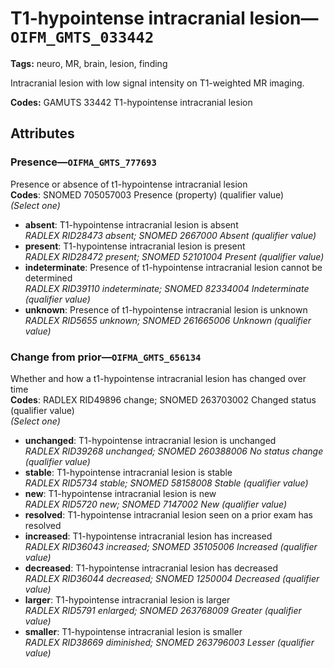 # T1-hypointense intracranial lesion—`OIFM_GMTS_033442`

**Tags:** neuro, MR, brain, lesion, finding

Intracranial lesion with low signal intensity on T1-weighted MR imaging.

**Codes:** GAMUTS 33442 T1-hypointense intracranial lesion

## Attributes

### Presence—`OIFMA_GMTS_777693`

Presence or absence of t1-hypointense intracranial lesion  
**Codes**: SNOMED 705057003 Presence (property) (qualifier value)  
*(Select one)*

- **absent**: T1-hypointense intracranial lesion is absent  
_RADLEX RID28473 absent; SNOMED 2667000 Absent (qualifier value)_
- **present**: T1-hypointense intracranial lesion is present  
_RADLEX RID28472 present; SNOMED 52101004 Present (qualifier value)_
- **indeterminate**: Presence of t1-hypointense intracranial lesion cannot be determined  
_RADLEX RID39110 indeterminate; SNOMED 82334004 Indeterminate (qualifier value)_
- **unknown**: Presence of t1-hypointense intracranial lesion is unknown  
_RADLEX RID5655 unknown; SNOMED 261665006 Unknown (qualifier value)_

### Change from prior—`OIFMA_GMTS_656134`

Whether and how a t1-hypointense intracranial lesion has changed over time  
**Codes**: RADLEX RID49896 change; SNOMED 263703002 Changed status (qualifier value)  
*(Select one)*

- **unchanged**: T1-hypointense intracranial lesion is unchanged  
_RADLEX RID39268 unchanged; SNOMED 260388006 No status change (qualifier value)_
- **stable**: T1-hypointense intracranial lesion is stable  
_RADLEX RID5734 stable; SNOMED 58158008 Stable (qualifier value)_
- **new**: T1-hypointense intracranial lesion is new  
_RADLEX RID5720 new; SNOMED 7147002 New (qualifier value)_
- **resolved**: T1-hypointense intracranial lesion seen on a prior exam has resolved  
- **increased**: T1-hypointense intracranial lesion has increased  
_RADLEX RID36043 increased; SNOMED 35105006 Increased (qualifier value)_
- **decreased**: T1-hypointense intracranial lesion has decreased  
_RADLEX RID36044 decreased; SNOMED 1250004 Decreased (qualifier value)_
- **larger**: T1-hypointense intracranial lesion is larger  
_RADLEX RID5791 enlarged; SNOMED 263768009 Greater (qualifier value)_
- **smaller**: T1-hypointense intracranial lesion is smaller  
_RADLEX RID38669 diminished; SNOMED 263796003 Lesser (qualifier value)_